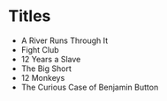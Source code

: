 # Titles

- A River Runs Through It 
- Fight Club
- 12 Years a Slave
- The Big Short
- 12 Monkeys
- The Curious Case of Benjamin Button
